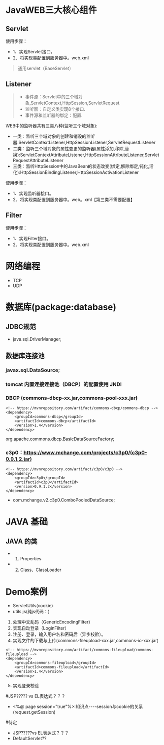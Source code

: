 # JavaWEB三大核心组件
## Servlet
使用步骤：
- 1、实现Servlet接口。
- 2、将实现类配置到服务器中。web.xml
> 通用servlet（BaseServlet）

## Listener
>- 事件源：Servlet中的三个域对象,ServletContext,HttpSession,ServletRequest.
>- 监听器：自定义类实现8个接口.
>- 事件源和监听器的绑定：配置.

WEB中的监听器共有三类八种(监听三个域对象):
- 一类：监听三个域对象的创建和销毁的监听器:ServletContextListener,HttpSessionListener,ServletRequestListener
- 二类：监听三个域对象的属性变更的监听器(属性添加,移除,替换):ServletContextAttributeListener,HttpSessionAttributeListener,ServletRequestAttributeListener
- 三类：监听HttpSession中的JavaBean的状态改变(绑定,解除绑定,钝化,活化):HttpSessionBindingListener,HttpSessionActivationListener

使用步骤：
- 1、实现监听器接口。
- 2、将实现类配置到服务器中。web。xml【第三类不需要配置】

## Filter
使用步骤：
- 1、实现Filter接口。
- 2、将实现类配置到服务器中。web.xml

#  网络编程
- TCP
- UDP

#  数据库(package:database)
## JDBC规范
- java.sql.DriverManager;

## 数据库连接池
### javax.sql.DataSource;

### tomcat 内置连接连接池（DBCP）的配置使用 JNDI

### DBCP (commons-dbcp-xx.jar,commons-pool-xxx.jar)
```
<!-- https://mvnrepository.com/artifact/commons-dbcp/commons-dbcp -->
<dependency>
    <groupId>commons-dbcp</groupId>
    <artifactId>commons-dbcp</artifactId>
    <version>1.4</version>
</dependency>
```
org.apache.commons.dbcp.BasicDataSourceFactory;

### c3p0：https://www.mchange.com/projects/c3p0/(c3p0-0.9.1.2.jar)
```
<!-- https://mvnrepository.com/artifact/c3p0/c3p0 -->
<dependency>
    <groupId>c3p0</groupId>
    <artifactId>c3p0</artifactId>
    <version>0.9.1.2</version>
</dependency>
```
- com.mchange.v2.c3p0.ComboPooledDataSource;


# JAVA 基础
## JAVA 的类
- 1. Properties
- 2. Class、ClassLoader


# Demo案例
- ServletUtils(cookie)
- utils.js(纯js代码：)
1. 处理中文乱码（GenericEncodingFilter）
2. 实现自动登录（LoginFilter）
3. 注册、登录，输入用户名和密码后（异步校验）。
4. 实现文件的下载与上传(commons-fileupload-xxx.jar,commons-io-xxx.jar)
```
<!-- https://mvnrepository.com/artifact/commons-fileupload/commons-fileupload -->
<dependency>
    <groupId>commons-fileupload</groupId>
    <artifactId>commons-fileupload</artifactId>
    <version>1.4</version>
</dependency>
```
5. 实现登录校验

#JSP????? vs EL表达式？？？
- <%@ page session="true"%>:知识点----session与cookie的关系(request.getSession)


#待定
- JSP?????vs EL表达式？？？
- DefaultServlet??
